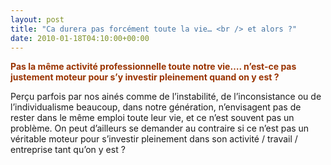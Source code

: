 ```yaml
---
layout: post
title: "Ca durera pas forcément toute la vie… <br /> et alors ?"
date: 2010-01-18T04:10:00+00:00
---
```

<div class="main">
		<p><strong><span style="color: #993300;">Pas la même activité professionnelle toute notre vie…. n’est-ce pas justement moteur pour s’y investir pleinement quand on y est ?</span></strong></p>
	<p>Perçu parfois par nos ainés comme de l’instabilité, de l’inconsistance ou de l’individualisme beaucoup, dans notre génération, n’envisagent pas de rester dans le même emploi toute leur vie, et ce n’est souvent pas un problème. On peut d’ailleurs se demander au contraire si ce n’est pas un véritable moteur pour s’investir pleinement dans son activité / travail / entreprise tant qu’on y est ?
</p>
</div>